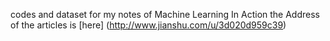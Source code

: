 codes and dataset for my notes of Machine Learning In Action
the Address of the articles is [here] (http://www.jianshu.com/u/3d020d959c39)
